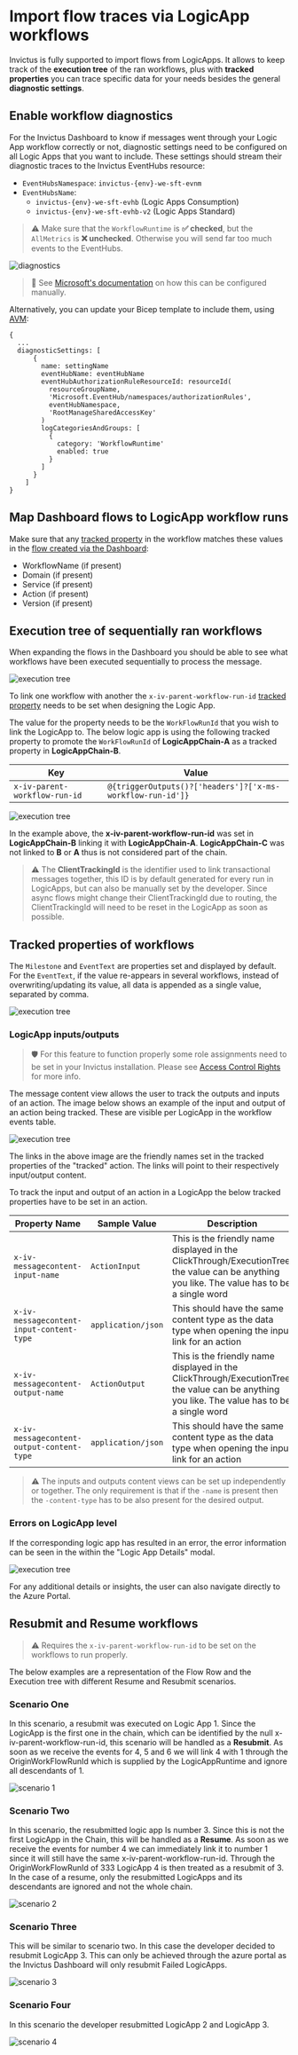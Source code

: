 # Import flow traces via LogicApp workflows
Invictus is fully supported to import flows from LogicApps. It allows to keep track of the **execution tree** of the ran workflows, plus with **tracked properties** you can trace specific data for your needs besides the general **diagnostic settings**.

## Enable workflow diagnostics
For the Invictus Dashboard to know if messages went through your Logic App workflow correctly or not, diagnostic settings need to be configured on all Logic Apps that you want to include. These settings should stream their diagnostic traces to the Invictus EventHubs resource:

* `EventHubsNamespace`: `invictus-{env}-we-sft-evnm`
* `EventHubsName`:
  * `invictus-{env}-we-sft-evhb` (Logic Apps Consumption) 
  * `invictus-{env}-we-sft-evhb-v2` (Logic Apps Standard)

> ⚠️ Make sure that the `WorkflowRuntime` is **✅ checked**, but the `AllMetrics` is **❌ unchecked**. Otherwise you will send far too much events to the EventHubs.

![diagnostics](../../../images/ladiagnostics.png)

> 🔗 See [Microsoft's documentation](https://learn.microsoft.com/en-us/azure/logic-apps/monitor-workflows-collect-diagnostic-data?tabs=consumption) on how this can be configured manually.

Alternatively, you can update your Bicep template to include them, using [AVM](https://github.com/Azure/bicep-registry-modules/tree/main/avm/res/logic/workflow#parameter-diagnosticsettings):

```bicep
{
  ...
  diagnosticSettings: [
      {
        name: settingName
        eventHubName: eventHubName
        eventHubAuthorizationRuleResourceId: resourceId(
          resourceGroupName,
          'Microsoft.EventHub/namespaces/authorizationRules',
          eventHubNamespace,
          'RootManageSharedAccessKey'
        )
        logCategoriesAndGroups: [
          {
            category: 'WorkflowRuntime'
            enabled: true
          }
        ]
      }
    ]
}
```

## Map Dashboard flows to LogicApp workflow runs
Make sure that any [tracked property](#tracked-properties-of-workflows) in the workflow matches these values in the [flow created via the Dashboard](../editflows.md):
* WorkflowName (if present)
* Domain (if present)
* Service (if present)
* Action (if present)
* Version (if present)

## Execution tree of sequentially ran workflows
When expanding the flows in the Dashboard you should be able to see what workflows have been executed sequentially to process the message.

![execution tree](../../../images/v2_events1.png)

To link one workflow with another the `x-iv-parent-workflow-run-id` [tracked property](#tracked-properties-of-workflows) needs to be set when designing the Logic App.

The value for the property needs to be the `WorkFlowRunId` that you wish to link the LogicApp to. The below logic app is using the following tracked property to promote the `WorkFlowRunId` of **LogicAppChain-A** as a tracked property in **LogicAppChain-B**.

| Key                           | Value                                                      |
| ----------------------------- | ---------------------------------------------------------- |
| `x-iv-parent-workflow-run-id` | `@{triggerOutputs()?['headers']?['x-ms-workflow-run-id']}` |

![execution tree](../../../images/import-executiontree.png)

In the example above, the **x-iv-parent-workflow-run-id** was set in **LogicAppChain-B** linking it with **LogicAppChain-A**. **LogicAppChain-C** was not linked to **B** or **A** thus is not considered part of the chain.

> ⚠️ The **ClientTrackingId** is the identifier used to link transactional messages together, this ID is by default generated for every run in LogicApps, but can also be manually set by the developer. Since async flows might change their ClientTrackingId due to routing, the ClientTrackingId will need to be reset in the LogicApp as soon as possible.

## Tracked properties of workflows
The `Milestone` and `EventText` are properties set and displayed by default. For the `EventText`, if the value re-appears in several workflows, instead of overwriting/updating its value, all data is appended as a single value, separated by comma.

![execution tree](../../../images/v2_events2.png)

### LogicApp inputs/outputs
> 🛡️ For this feature to function properly some role assignments need to be set in your Invictus installation. Please see [Access Control Rights](../../accesscontrolrights.md) for more info.

The message content view allows the user to track the outputs and inputs of an action. The image below shows an example of the input and output of an action being tracked. These are visible per LogicApp in the workflow events table. 

![execution tree](../../../images/v2_events3.png)

The links in the above image are the friendly names set in the tracked properties of the "tracked" action. The links will point to their respectively input/output content.

To track the input and output of an action in a LogicApp the below tracked properties have to be set in an action.

| Property Name                    | Sample Value | Description |
| -------------------------------- | ------------ | ----------- |
| `x-iv-messagecontent-input-name` | `ActionInput`  | This is the friendly name displayed in the ClickThrough/ExecutionTree, the value can be anything you like. The value has to be a single word |
| `x-iv-messagecontent-input-content-type` | `application/json` |This should have the same content type as the data type when opening the input link for an action|
| `x-iv-messagecontent-output-name` | `ActionOutput` | This is the friendly name displayed in the ClickThrough/ExecutionTree, the value can be anything you like. The value has to be a single word|
| `x-iv-messagecontent-output-content-type` | `application/json` | This should have the same content type as the data type when opening the input link for an action |

> ⚠️ The inputs and outputs content views can be set up independently or together. The only requirement is that if the `-name` is present then the `-content-type` has to be also present for the desired output.

### Errors on LogicApp level
If the corresponding logic app has resulted in an error, the error information can be seen in the within the "Logic App Details" modal.

![execution tree](../../../images/v2_events5.png)

For any additional details or insights, the user can also navigate directly to the Azure Portal.

## Resubmit and Resume workflows
> ⚠️ Requires the `x-iv-parent-workflow-run-id` to be set on the workflows to run properly.

The below examples are a representation of the Flow Row and the Execution tree with different Resume and Resubmit scenarios.

### Scenario One

In this scenario, a resubmit was executed on Logic App 1. Since the LogicApp is the first one in the chain, which can be identified by the null x-iv-parent-workflow-run-id, this scenario will be handled as a **Resubmit**. As soon as we receive the events for 4, 5 and 6 we will link 4 with 1 through the OriginWorkFlowRunId which is supplied by the LogicAppRuntime and ignore all descendants of 1.

![scenario 1](../../../images/import-scenario1.png)

### Scenario Two

In this scenario, the resubmitted logic app Is number 3. Since this is not the first LogicApp in the Chain, this will be handled as a **Resume**. As soon as we receive the events for number 4 we can immediately link it to number 1 since it will still have the same x-iv-parent-workflow-run-id. Through the OriginWorkFlowRunId of 333 LogicApp 4 is then treated as a resubmit of 3. In the case of a resume, only the resubmitted LogicApps and its descendants are ignored and not the whole chain.

![scenario 2](../../../images/import-scenario2.png)

### Scenario Three

This will be similar to scenario two. In this case the developer decided to resubmit LogicApp 3. This can only be achieved through the azure portal as the Invictus Dashboard will only resubmit Failed LogicApps.

![scenario 3](../../../images/import-scenario3.png)

### Scenario Four

In this scenario the developer resubmitted LogicApp 2 and LogicApp 3.

![scenario 4](../../../images/import-scenario4.png)

